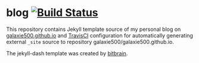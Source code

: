# blog [![Build Status](https://travis-ci.com/galaxie500/blog.svg?branch=master)](https://travis-ci.com/galaxie500/blog)
This repository contains Jekyll template source of my personal blog on [galaxie500.github.io](galaxie500.github.io) and [TravisCI](https://travis-ci.com/galaxie500) configuration for automatically generating external ``_site`` source to repository galaxie500/galaxie500.github.io.

The jekyll-dash template was created by [bitbrain](https://github.com/bitbrain).
